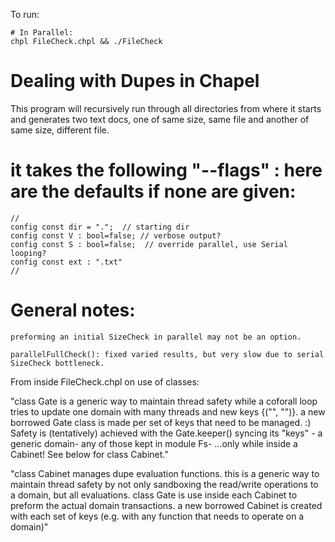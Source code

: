 To run:

```
# In Parallel:
chpl FileCheck.chpl && ./FileCheck
```

# Dealing with Dupes in Chapel

This program will recursively run through all directories from where it starts and generates two text docs, one of same size, same file and another of same size, different file.

# it takes the following "--flags" : here are the defaults if none are given:

```
//
config const dir = ".";  // starting dir
config const V : bool=false; // verbose output?
config const S : bool=false;  // override parallel, use Serial looping?
config const ext : ".txt" 
//
```
# General notes:

```
preforming an initial SizeCheck in parallel may not be an option.

parallelFullCheck(): fixed varied results, but very slow due to serial SizeCheck bottleneck.

```
From inside FileCheck.chpl on use of classes: 

"class Gate is a generic way to maintain thread safety
while a coforall loop tries to update one domain with
many threads and new keys {("", "")}. a new borrowed
Gate class is made per set of keys that need to be managed.
:)
Safety is (tentatively) achieved with the Gate.keeper() syncing its
"keys" - a generic domain- any of those kept in module Fs-
...only while inside a Cabinet!  See below for class Cabinet."

"class Cabinet manages dupe evaluation functions.
this is a generic way to maintain thread safety by not only sandboxing
the read/write operations to a domain, but all evaluations.
class Gate is use inside each Cabinet to preform the actual domain transactions.
a new borrowed Cabinet is created with each set of keys
(e.g. with any function that needs to operate on a domain)"
